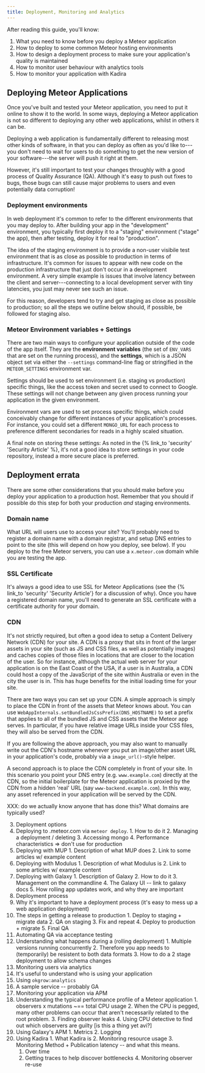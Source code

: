 ```yaml
---
title: Deployment, Monitoring and Analytics
---
```


After reading this guide, you'll know:

1. What you need to know before you deploy a Meteor application
2. How to deploy to some common Meteor hosting environments
3. How to design a deployment process to make sure your application's quality is maintained
4. How to monitor user behaviour with analytics tools
5. How to monitor your application with Kadira

## Deploying Meteor Applications

Once you've built and tested your Meteor application, you need to put it online to show it to the world. In some ways, deploying a Meteor application is not so different to deploying any other web applications, whilst in others it can be.

Deploying a web application is fundamentally different to releasing most other kinds of software, in that you can deploy as often as you'd like to---you don't need to wait for users to do something to get the new version of your software---the server will push it right at them.

However, it's still important to test your changes throughly with a good process of Quality Assurance (QA). Although it's easy to push out fixes to bugs, those bugs can still cause major problems to users and even potentially data corruption!

### Deployment environments

In web deployment it's common to refer to the different environments that you may deploy to. After building your app in the "development" environment, you typically first deploy it to a "staging" environment ("stage" the app), then after testing, deploy it for real to "production".

The idea of the staging environment is to provide a non-user visibile test environment that is as close as possible to production in terms of infrastructure. It's common for issues to appear with new code on the production infrastructure that just don't occur in a development environment. A very simple example is issues that involve latency between the client and server---connecting to a local development server with tiny latencies, you just may never see such an issue.

For this reason, developers tend to try and get staging as close as possible to production; so all the steps we outline below should, if possible, be followed for staging also.

### Meteor Environment variables + Settings

There are two main ways to configure your application outside of the code of the app itself. They are the **environment variables** (the set of `ENV_VARS` that are set on the running process), and the **settings**, which is a JSON object set via either the `--settings` command-line flag or stringified in the `METEOR_SETTINGS` environment var.

Settings should be used to set environment (i.e. staging vs production) specific things, like the access token and secret used to connect to Google. These settings will not change between any given process running your application in the given environment.

Environment vars are used to set process specific things, which could conceivably change for different instances of your application's processes. For instance, you could set a different `MONGO_URL` for each process to preference different secondaries for reads in a highly scaled situation.

A final note on storing these settings: As noted in the {% link_to 'security' 'Security Article' %}, it's not a good idea to store settings in your code repository, instead a more secure place is preferred.

## Deployment errata

There are some other considerations that you should make before you deploy your application to a production host. Remember that you should if possible do this step for both your production *and* staging environments.

### Domain name

What URL will users use to access your site? You'll probably need to register a domain name with a domain registrar, and setup DNS entries to point to the site (this will depend on how you deploy, see below). If you deploy to the free Meteor servers, you can use a `x.meteor.com` domain while you are testing the app.

### SSL Certificate

It's always a good idea to use SSL for Meteor Applications (see the {% link_to 'security' 'Security Article'} for a discussion of why). Once you have a registered domain name, you'll need to generate an SSL certificate with a certificate authority for your domain.

### CDN

It's not strictly required, but often a good idea to setup a Content Delivery Network (CDN) for your site. A CDN is a proxy that sits in front of the larger assets in your site (such as JS and CSS files, as well as potentially images) and caches copies of those files in locations that are closer to the location of the user. So for instance, although the actual web server for your application is on the East Coast of the USA, if a user is in Australia, a CDN could host a copy of the JavaScript of the site within Australia or even in the city the user is in. This has huge benefits for the initial loading time for your site.

There are two ways you can set up your CDN. A simple approach is simply to place the CDN in front of the assets that Meteor knows about. You can use `WebAppInternals.setBundledJsCssPrefix(DNS_HOSTNAME)` to set a prefix that applies to all of the bundled JS and CSS assets that the Meteor app serves. In particular, if you have relative image URLs inside your CSS files, they will also be served from the CDN.

If you are following the above approach, you may also want to manually write out the CDN's hostname whenever you put an image/other asset URL in your application's code, probably via a `image_url()`-style helper.

A second approach is to place the CDN completely in front of your site. In this scenario you point your DNS entry (e.g. `www.example.com`) directly at the CDN, so the initial boilerplate for the Meteor application is proxied by the CDN from a hidden 'real' URL (say `www-backend.example.com`). In this way, any asset referenced in your application will be served by the CDN.

XXX: do we actually know anyone that has done this? What domains are typically used?


3. Deployment options
  1. Deploying to .meteor.com via `meteor deploy`.
    1. How to do it
    2. Managing a deployment / deleting
    3. Accessing mongo
    4. Performance characteristics => don't use for production
  2. Deploying with MUP
    1. Description of what MUP does
    2. Link to some articles w/ example content
  3. Deploying with Modulus
    1. Description of what Modulus is
    2. Link to some articles w/ example content
  4. Deploying with Galaxy
    1. Description of Galaxy
    2. How to do it
    3. Management on the commandline
    4. The Galaxy UI -- link to galaxy docs
    5. How rolling app updates work, and why they are important
4. Deployment process
  1. Why it's important to have a deployment process (it's easy to mess up a web application deployment)
  2. The steps in getting a release to production
    1. Deploy to staging + migrate data
    2. QA on staging
    3. Fix and repeat
    4. Deploy to production + migrate
    5. Final QA
  3. Automating QA via acceptance testing
  4. Understanding what happens during a (rolling deployment)
    1. Multiple versions running concurrently
    2. Therefore you app needs to (temporarily) be resistent to both data formats
    3. How to do a 2 stage deployment to allow schema changes
5. Monitoring users via analytics
  1. It's useful to understand who is using your application
  2. Using `okgrow:analytics`
  3. A sample service -- probably GA
6. Monitoring your application via APM
  1. Understanding the typical performance profile of a Meteor application
    1. observers x mutations ~== total CPU usage
    2. When the CPU is pegged, many other problems can occur that aren't necessarily related to the root problem.
    3. Finding observer leaks
    4. Using CPU detective to find out which observers are guilty [is this a thing yet avi?]
  2. Using Galaxy's APM
    1. Metrics
    2. Logging
  3. Using Kadira
    1. What Kadira is
    2. Monitoring resource usage
    3. Monitoring Method + Publication latency -- and what this means.
      1. Over time
      2. Getting traces to help discover bottlenecks
    4. Monitoring observer re-use
